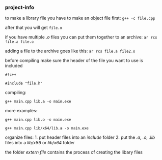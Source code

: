 ### project-info ###

to make a library file you have to make an object file first: ```g++ -c file.cpp```  



after that you will get ```file.o```  



if you have multiple *.o* files you can put them together to an archive: ```ar rcs file.a file.o```  



adding a file to the archive goes like this: ```ar rcs file.a file2.o```  



before compiling make sure the header of the file you want to use is included

```
#!c++
	
#include "file.h"
```  



compiling:

```
g++ main.cpp lib.a -o main.exe
```
	
more examples:
	
```
g++ main.cpp lib.o -o main.exe

g++ main.cpp lib/x64/lib.a -o main.exe
```  



organize files:
	1. put header files into an *include* folder
	2. put the *.a*, *.o*, *.lib* files into a *lib/x86* or *lib/x64* folder  



the folder *extern file* contains the process of creating the libary files